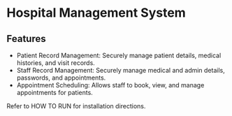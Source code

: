 # Hospital Management System

## Features

- Patient Record Management: Securely manage patient details, medical histories, and visit records.
- Staff Record Management: Securely manage medical and admin details, passwords, and appointments.
- Appointment Scheduling: Allows staff to book, view, and manage appointments for patients.

Refer to HOW TO RUN for installation directions.
